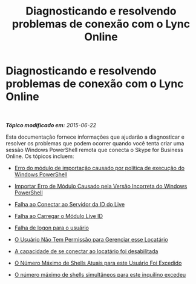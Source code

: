 ﻿---
title: Diagnosticando e resolvendo problemas de conexão com o Lync Online
TOCTitle: Diagnosticando e resolvendo problemas de conexão com o Lync Online
ms:assetid: ff0693bb-c829-45be-92c7-cdc652de993d
ms:mtpsurl: https://technet.microsoft.com/pt-br/library/Dn362860(v=OCS.15)
ms:contentKeyID: 56270493
ms.date: 06/02/2017
mtps_version: v=OCS.15
ms.translationtype: HT
---

# Diagnosticando e resolvendo problemas de conexão com o Lync Online

 

_**Tópico modificado em:** 2015-06-22_

Esta documentação fornece informações que ajudarão a diagnosticar e resolver os problemas que podem ocorrer quando você tenta criar uma sessão Windows PowerShell remota que conecta o Skype for Business Online. Os tópicos incluem:

  - [Erro do módulo de importação causado por política de execução do Windows PowerShell](import-module-error-in-skype-for-business-online-caused-by-windows-powershell-execution-policy.md)

  - [Importar Erro de Módulo Causado pela Versão Incorreta do Windows PowerShell](import-module-error-in-skype-for-business-online-caused-by-incorrect-version-of-windows-powershell.md)

  - [Falha ao Conectar ao Servidor da ID do Live](skype-for-business-online-failed-to-connect-to-live-id-server.md)

  - [Falha ao Carregar o Módulo Live ID](skype-for-business-online-failed-to-load-live-id-module.md)

  - [Falha de logon para o usuário](logon-failed-for-the-user-in-skype-for-business-online.md)

  - [O Usuário Não Tem Permissão para Gerenciar esse Locatário](the-user-does-not-have-permission-to-manage-this-tenant-in-skype-for-business-online.md)

  - [A capacidade de se conectar ao locatário foi desabilitada](ability-to-connect-to-tenant-has-been-disabled-in-skype-for-business-online.md)

  - [O Número Máximo de Shells Atuais para este Usuário Foi Excedido](the-maximum-number-of-concurrent-shells-for-this-user-in-skype-for-business-online-has-been-exceeded.md)

  - [O número máximo de shells simultâneos para este inquilino excedeu](the-maximum-number-of-concurrent-shells-for-this-tenant-in-skype-for-business-online-has-been-exceeded.md)

